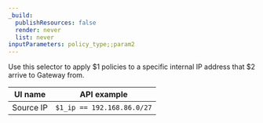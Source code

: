 ```yaml
---
_build:
  publishResources: false
  render: never
  list: never
inputParameters: policy_type;;param2
---
```


<div class="special-class" markdown="1">

Use this selector to apply $1 policies to a specific internal IP address that $2 arrive to Gateway from.

| UI name   | API example                |
| --------- | -------------------------- |
| Source IP | `$1_ip == 192.168.86.0/27` |

</div>

